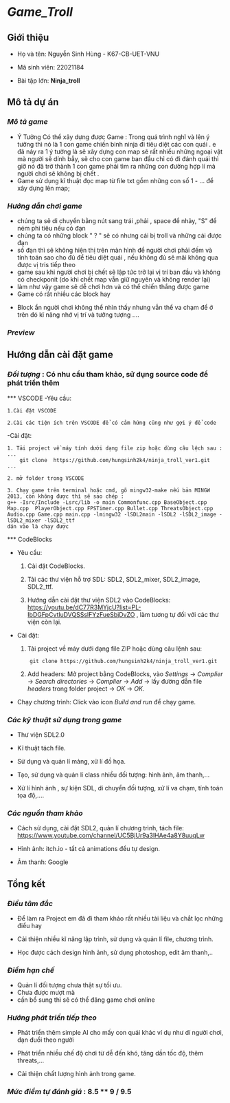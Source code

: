 # **_Game_Troll_**

## **Giới thiệu**

- Họ và tên: Nguyễn Sinh Hùng - K67-CB-UET-VNU

- Mã sinh viên: 22021184

- Bài tập lớn: **Ninja_troll**

## **Mô tả dự án**

### _Mô tả game_

- Ý Tưởng Có thể xây dựng được Game : Trong quá trình nghĩ và lên ý tưởng thì nó là 1 con game chiến binh ninja đi tiêu diệt các con quái . e đã nảy ra 1 ý tưởng là sẽ xây dựng con map sẽ rất nhiều những
  ngoại vật mà người sẽ dính bẫy, sẽ cho con game ban đầu chỉ có đi đánh quái thì giờ nó đã trờ thành 1 con game phải tìm ra những con đường hợp lí mà người chơi sẽ không bị chết .
- Game sử dụng kĩ thuật đọc map từ file txt gồm những con số 1 - ... để xây dựng lên map;

### _Hướng dẫn chơi game_

- chúng ta sẽ di chuyển bằng nút sang trái ,phải , space để nhảy, "S" để ném phi tiêu nếu có đạn
- chúng ta có những block " ? " sẽ có nhưng cái bị troll và những cái được đạn
- số đạn thì sẽ không hiện thị trên màn hình để người chơi phải đếm và tính toán sao cho đủ để tiêu diệt quái , nếu không đủ sẽ mãi không qua được vị tris tiếp theo
- game sau khi người chơi bị chết sẽ lập tức trở lại vị trí ban đầu và không có checkponit (do khi chết map vẫn giữ nguyên và không render lại)
- làm như vậy game sẽ dễ chơi hơn và có thể chiến thắng được game
- Game có rất nhiều các block hay

* Block ẩn người chơi không thể nhìn thấy nhưng vẫn thể va chạm để ở trên đó kĩ năng nhớ vị trí và tưởng tượng
  ....

### _Preview_

## **Hướng dẫn cài đặt game**

### **_Đối tượng_** : **Có nhu cầu tham khảo, sử dụng source code để phát triển thêm**

\*\*\* VSCODE
-Yêu cầu:

    1.Cài đặt VSCODE

    2.Cài các tiện ích trên VSCODE để có cảm hứng cũng như gợi ý để code

-Cài đặt:

    1. Tải project về máy tính dưới dạng file zip hoặc dùng câu lệch sau :
    ...
        git clone  https://github.com/hungsinh2k4/ninja_troll_ver1.git
    ...

    2. mở folder trong VSCODE

    3. Chạy game trên terminal hoặc cmd, gõ mingw32-make nếu bản MINGW 2013, còn không được thì sẽ sao chép :
    g++ -Isrc/Include -Lsrc/lib -o main Commonfunc.cpp BaseObject.cpp Map.cpp  PlayerObject.cpp FPSTimer.cpp Bullet.cpp ThreatsObject.cpp Audio.cpp Game.cpp main.cpp -lmingw32 -lSDL2main -lSDL2 -lSDL2_image -lSDL2_mixer -lSDL2_ttf
    dán vào là chạy được

\*\*\* CodeBlocks

- Yêu cầu:

  1. Cài đặt CodeBlocks.

  2. Tải các thư viện hỗ trợ SDL: SDL2, SDL2_mixer, SDL2_image, SDL2_ttf.

  3. Hướng dẫn cài đặt thư viện SDL2 vào CodeBlocks: https://youtu.be/dC77R3MYjcU?list=PL-IbDGFpCvtluDVQSSslFYzFueSbjDvZO , làm tương tự đối với các thư viện còn lại.

- Cài đặt:

  1. Tải project về máy dưới dạng file ZIP hoặc dùng câu lệnh sau:

  ```
      git clone https://github.com/hungsinh2k4/ninja_troll_ver1.git
  ```

  2. Add headers: Mở project bằng CodeBlocks, vào _Settings_ -> _Complier_ -> _Search directories_ -> _Complier_ -> _Add_ -> lấy đường dẫn file _headers_ trong folder project -> _OK_ -> _OK_.

- Chạy chương trình: Click vào icon _Build and run_ để chạy game.

### _Các kỹ thuật sử dụng trong game_

- Thư viện SDL2.0

- Kĩ thuật tách file.

- Sử dụng và quản lí mảng, xử lí đồ họa.

- Tạo, sử dụng và quản lí class nhiều đối tượng: hình ảnh, âm thanh,...

- Xử lí hình ảnh , sự kiện SDL, di chuyển đối tượng, xử lí va chạm, tính toán tọa độ,....

### _Các nguồn tham khảo_

- Cách sử dụng, cài đặt SDL2, quản lí chương trình, tách file: https://www.youtube.com/channel/UC5BjUr9a3lHAe4a8Y8uuqLw

- Hình ảnh: itch.io - tất cả animations đều tự design.

- Âm thanh: Google

## **Tổng kết**

### _Điều tâm đắc_

- Để làm ra Project em đã đi tham khảo rất nhiều tài liệu và chắt lọc những điều hay

- Cải thiện nhiều kĩ năng lập trình, sử dụng và quản lí file, chương trình.

- Học được cách design hình ảnh, sử dụng photoshop, edit âm thanh,..

### _Điểm hạn chế_

- Quản lí đối tượng chưa thật sự tối ưu.
- Chưa được mượt mà
- cần bổ sung thì sẽ có thể đăng game chơi online

### _Hướng phát triển tiếp theo_

- Phát triển thêm simple AI cho mấy con quái khác ví dụ như dí người chơi, đạn đuổi theo người

- Phát triển nhiều chế độ chơi từ dễ đến khó, tăng dần tốc độ, thêm threats,...

- Cải thiện chất lượng hình ảnh trong game.

### _Mức điểm tự đánh giá_ : 8.5 \*\* 9 / 9.5
